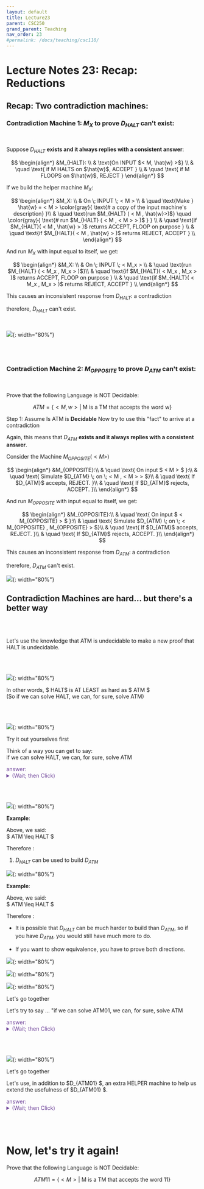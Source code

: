 ```yaml
---
layout: default
title: Lecture23
parent: CSC250
grand_parent: Teaching
nav_order: 23
#permalink: /docs/teaching/csc110/
---  
```


Lecture Notes 23: Recap: Reductions
==============================


## Recap: Two contradiction machines:

### Contradiction Machine 1: $M_{X}$ to prove $D_{HALT}$ can't exist:

<br>

Suppose $D_{HALT}$ <b>exists and it always replies with a consistent answer</b>:

  $$ 
  \begin{align*} 
  &M_{HALT}: \\
  & \text{On INPUT $< M, \hat{w} >$} \\
  & \quad \text{ if M HALTS on $\hat{w}$, ACCEPT } \\
  & \quad \text{ if M FLOOPS on $\hat{w}$, REJECT } 
  \end{align*} 
  $$  

If we build the helper machine $M_X$:

  $$ 
  \begin{align*} 
  &M_X: \\
  & On \; INPUT \; < M > \\ 
  & \quad \text{Make } \hat{w} = < M > \color{gray}{ \text{# a copy of the input machine's description} }\\
  & \quad \text{run $M_{HALT} ( < M , \hat{w}>)$}
  \quad \color{gray}{ \text{# run $M_{HALT} ( < M , < M > > )$ } } \\
  & \quad \text{if $M_{HALT}( < M , \hat{w} > )$ returns ACCEPT, FLOOP on purpose } \\
  & \quad \text{if $M_{HALT}( < M , \hat{w} > )$ returns REJECT, ACCEPT } \\
  \end{align*} 
  $$  

And run $M_X$ with input equal to itself, we get:

  $$ 
  \begin{align*} 
  &M_X: \\
  & On \; INPUT \; < M_x > \\
  & \quad \text{run $M_{HALT} ( < M_x , M_x > )$}\\
  & \quad \text{if $M_{HALT}( < M_x ,  M_x > )$ returns ACCEPT, FLOOP on purpose } \\
  & \quad \text{if $M_{HALT}( < M_x ,  M_x > )$ returns REJECT, ACCEPT } \\
  \end{align*} 
  $$ 

This causes an inconsistent response from $D_{HALT}$: a contradiction

therefore, $D_{HALT}$ can't exist.

<br>

![](../../../assets/images/csc250/lecture23/Reduc-15a.png){: width="80%"} 

<br><br>


### Contradiction Machine 2: $M_{OPPOSITE}$ to prove $D_{ATM}$ can't exist:

<br>

Prove that the following Language is NOT Decidable:

$$ ATM = \{ <M, w> \vert \text{ M is a TM that accepts the word w} \}$$

<!-- ![](../../../assets/images/csc250/lecture18/Reduc-14.png){: width="60%"}  -->
  
Step 1: Assume Is ATM is **Decidable** Now try to use this "fact" to arrive at a contradiction  

Again, this means that $D_{ATM}$ <b>exists and it always replies with a consistent answer</b>.
  
Consider the Machine $M_{OPPOSITE} ( < M> )$  
  
$$ \begin{align*} &M_{OPPOSITE}:\\ 
& \quad \text{ On input $ < M > $ }:\\ 
& \quad \text{ Simulate $D_{ATM} \; on \; < M , < M > > $}\\ 
& \quad \text{ If $D_{ATM}$ accepts, REJECT. }\\ 
& \quad \text{ If $D_{ATM}$ rejects, ACCEPT. }\\ 
\end{align*} 
$$  
  
And run $M_{OPPOSITE}$ with input equal to itself, we get:

$$ \begin{align*} &M_{OPPOSITE}:\\ 
& \quad \text{ On input $ < M_{OPPOSITE} > $ }:\\ 
& \quad \text{ Simulate $D_{ATM} \; on \; < M_{OPPOSITE} , M_{OPPOSITE} > $}\\ 
& \quad \text{ If $D_{ATM}$ accepts, REJECT. }\\ 
& \quad \text{ If $D_{ATM}$ rejects, ACCEPT. }\\ 
\end{align*} 
$$  

This causes an inconsistent response from $D_{ATM}$: a contradiction

therefore, $D_{ATM}$ can't exist.

![](../../../assets/images/csc250/lecture23/Reduc-15b.png){: width="80%"} 



## Contradiction Machines are hard... but there's a better way

<br><br>

Let's use the knowledge that ATM is undecidable to make a new proof that HALT is undecidable.

<br><br>
  
![](../../../assets/images/csc250/lecture18/Reduc-18.png){: width="80%"} 
  
In other words, $ HALT$ is AT LEAST as hard as $ ATM $  
(So if we can solve HALT, we can, for sure, solve ATM)  
  
  
 <br><br>
  
  
![](../../../assets/images/csc250/lecture18/Reduc-19.png){: width="80%"} 
  
Try it out yourselves first  
  
Think of a way you can get to say:  
if we can solve HALT, we can, for sure, solve ATM  
  
  

<div class="container mx-lg-5">
  <span style='color:#6f439a'>answer: 
    <details><summary>(Wait; then Click)</summary>
      <p>
Assume HALT is decidable, and so there exists some $D_{HALT}$ that decides, for any input $< M,w>$, whether $M$ halts on $w$.  
  
We'll design the Machine $D_{ATM} $ as follows:  
  
$$ 
\begin{align*} &D_{ATM}:\\
& \text{ On input $ < M, w > $ }:\\
& \text{ Simulate $D_{HALT} \; on \; < M, w > $}\\
& \text{ If $D_{HALT}$ rejects, $M$ doesn't halt, so it did not accept: REJECT. }\\
& \text{ If $D_{HALT}$ accepts, we know $M$ won't loop forever, so }\\
& \quad \text{ Simulate $M$ on $w$ ADWID }\\
\end{align*} 
$$  
  
This machine is a decider for ATM (why?)  
<br>
– it avoided the only problem we had with solving ATM, namely telling the difference between looping and not waiting long enough.  
<br><br>
  
However, we proved that ATM was undecidable by contradiction just a few minutes ago.  
Aaaand...the only condition we need to build $D_{ATM}$ was that $D_{HALT}$ existed, so ...  
<br><br>
Since $D_{ATM}$ can't exist, <b>$D_{HALT} \; $ must not exist</b>.
      </p>
    </details>
  </span>
</div> 

<br><br>

  
  
![](../../../assets/images/csc250/lecture18/Reduc-20.png){: width="80%"} 
  
<b>Example</b>:  
  
Above, we said:  
$ ATM \leq HALT $  
  
Therefore :

1.  $D_{HALT}$ can be used to build $D_{ATM}$

  
![](../../../assets/images/csc250/lecture18/Reduc-21.png){: width="80%"} 
  
<b>Example</b>:  
  
Above, we said:  
$ ATM \leq HALT $  
  
Therefore :

* It is possible that $D_{HALT}$ can be much harder to build than $D_{ATM}$, so if you have $D_{ATM}$, you would still have much more to do.
  
  
* If you want to show equivalence, you have to prove both directions.

  
  
![](../../../assets/images/csc250/lecture18/Reduc-22.png){: width="80%"} 
  
  
  
![](../../../assets/images/csc250/lecture18/Reduc-23.png){: width="80%"} 
  
  
  
![](../../../assets/images/csc250/lecture18/Reduc-24.png){: width="80%"} 
  
Let's go together  
  
Let's try to say ... "if we can solve ATM01, we can, for sure, solve ATM  
  

<div class="container mx-lg-5">
  <span style='color:#6f439a'>answer: 
    <details><summary>(Wait; then Click)</summary>
      <p>
Assume ATM01 is decidable, and so there exists some $D_{ATM01}$ that decides, for any input $< M >$, whether $M$ accepts $w = 01$.  
  
We'll design the Machine $D_{ATM} $ as follows:  
  
$$ 
\begin{align*} 
&D_{ATM}:\\
& \quad \text{ On input $ < M, w > $ }:\\
& \quad \text{ Simulate $D_{ATM01} \; on \; < M > $}\\
& \quad \text{ If $D_{ATM01}$ accepts, we know $M$ accepts string 01 }\\
& \quad \text{ If $D_{ATM01}$ rejects, we know $M$ doesn't accept string 01 }\\
& \quad \quad \text{ ... }\\
\end{align*} 
$$  
  
Then what?  <br>

$D_{ATM01} $ only gives useful information about the string 01.  
It doesn't even look at the string $w$ (which we need to build $D_{ATM} $).  <br>
  
We’ll have the be a little more clever to get our machine to force it to check $w$.
      </p>
    </details>
  </span>
</div> 

<br><br>

  

![](../../../assets/images/csc250/lecture18/Reduc-25.png){: width="80%"} 
  
Let's go together  
  
Let's use, in addition to $D_{ATM01} $, an extra HELPER machine to help us extend the usefulness of $D_{ATM01} $.  
  
  

<div class="container mx-lg-5">
  <span style='color:#6f439a'>answer: 
    <details><summary>(Wait; then Click)</summary>
      <p>
Assume ATM01 is decidable, and so there exists some $D_{ATM01}$ that decides, for any input $< M >$, whether $M$ accepts $w = 01$.  
  
We'll design the Machine $D_{ATM} $ as follows:  
  
$$ 
\begin{align*} 
&D_{ATM}:\\
& \text{ On input $ < M, w > $ }:\\
& \text{ 1. build a HELPER machine (but don't run it yet) $Helper_{M,w}$ that is shown below: }\\
& \; \\
& \qquad Helper_{M,w}:\\
& \qquad \text{ On input $ x $ }: \quad \color{gray}{\text{# x: Anything! we don't care} }\\
& \qquad \text{ Ignore $ x $ and run $M$ on $w$ ADWID} \quad \color{gray}{\text{# We hardcode what $Helper_{M,w}$ does} }\\
& \; \\
& \text{ 2. Simulate $D_{ATM01}$ on $Helper_{M,w}$ } ADWID\\
\end{align*} 
$$  
  
  
  
<b>Analysis of cases</b> 
  
What is going on?:

<ul>
	<li>Inside our $D_{ATM} $ machine, we use $D_{ATM01} $ to ask if its input TM $M$ accepts $01$ ...  
    But in order to do it ... <b>it is forced to simulate the input machine $M$</b> ... instead of running $D_{ATM01} $ on $M$, we can have $D_{ATM01} $ run on a <b>Trojan-Horse Machine</b> whose only job is to check if $M$ accepts $w$!</li>
    <br>
	<li>$Helper_{M,w}$ is a TM built solely to check if the $M$ actually accepts the $w$ from the input to $D_{ATM} $ ($ < M, w > $ ).</li>
	<br>
	<li>When $D_{ATM01} $ runs $Helper_{M,w}$ with input $01$, we IGNORE the input and just run $M$ on $w$  
    It will actually answer if $M$ accepts $w$ rather than if the input $Helper_{M,w}$ accepts $01$.
		<ul>
			<li>If $Helper_{M,w}$ replies ACCEPT, then $D_{ATM01}$ would return ACCEPT</li>
			<li>If $Helper_{M,w}$ replies REJECT, then $D_{ATM01}$ would return REJECT</li>
		</ul>
	</li>
	<br>
	<li>The output of $D_{ATM01} $ is NOT actually answering if its input accepts $01$... it is secretly answering the question : "Does $M$ accept $w$?"</li>
</ul>

  
If $D_{ATM01} $ says that $Helper_{M,w}$ accepts 01,  
we know that $M$ must have accepted $w$.  
<br><br>

For any $M, w$ pair that gets passed into $D_{ATM} $, we can construct a hardcoded helper machine and trick $D_{ATM01} $ into telling us the answer,  
in other words...<b>deciding ATM</b>.  
<br><br>

However, This can't be true!!,  
<b>we know ATM is undecidable, so ATM01 must also be undecidable</b>.
      </p>
    </details>
  </span>
</div> 

<br><br>



# Now, let's try it again!


Prove that the following Language is NOT Decidable:

$$ ATM11 = \{ <M> \vert \text{ M is a TM that accepts the word 11} \}$$



<!-- 
  Sipser
ATM = {⟨M,w⟩| M is a TM and M accepts w}. P202, 207
THE DIAGONALIZATION METHOD P202  
ATM is not Turing-recognizable. P210
HALTTM ={⟨M,w⟩|MisaTMandMhaltsoninputw}. P216
ETM ={⟨M⟩|M isaTMandL(M)=∅}. P217
EQTM = {⟨M1,M2⟩| M1 and M2 are TMs and L(M1) = L(M2)}. P220
f: Σ∗−→Σ∗ is a computable function P234
EQTM is neither Turing-recognizable nor co-Turing-recognizable. P238
TURING REDUCIBILITY P261 
-->

